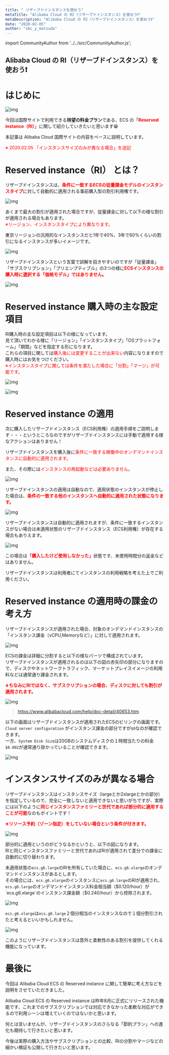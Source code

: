 ```yaml
---
title: " リザーブドインスタンスを使おう"
metaTitle: "Alibaba Cloud の RI（リザーブドインスタンス）を使おう❗️"
metaDescription: "Alibaba Cloud の RI（リザーブドインスタンス）を使おう❗️"
date: "2020-02-05"
author: "sbc_y_matsuda"
---
```


import CommunityAuthor from '../../src/CommunityAuthor.js';

##  Alibaba Cloud の RI（リザーブドインスタンス）を使おう❗️

# はじめに

![img](https://raw.githubusercontent.com/sbcloud/help/master/content/usecase-computing/computing_images_26006613503496100/20200204213441.png "img")    


今回は国際サイトで利用できる<b>待望の料金プラン</b>である、ECS の「<span style="color: #ff0000"><b>Reserved instance（RI）</b></span>」に関して紹介していきたいと思います😁  

本記事は Alibaba Cloud 国際サイトの内容をベースに説明しています。


<span style="color: #ff0000">※ 2020.02.05 「インスタンスサイズのみが異なる場合」を追記
</span>



# Reserved instance（RI） とは？

リザーブドインスタンスは、<b><span style="color: #ff0000">条件に一致するECSの従量課金モデルのインスタンスタイプ</span></b>に対して自動的に適用される事前購入型の割引利用権です。  

![img](https://raw.githubusercontent.com/sbcloud/help/master/content/usecase-computing/computing_images_26006613503496100/20200204195325.png "img")    


あくまで最大の割引が適用された場合ですが、従量課金に対して以下の様な割引が適用される場合もあります。  
<span style="color: #ff0000">※リージョン、インスタンスタイプにより異なります。
</span>

東京リージョンの汎用的なインスタンスだと1年で40%、3年で60%くらいの割引になるインスタンスが多いイメージです。

![img](https://raw.githubusercontent.com/sbcloud/help/master/content/usecase-computing/computing_images_26006613503496100/20200204184955.png "img")    


リザーブドインスタンスという言葉で誤解を招きやすいのですが「従量課金」「サブスクリプション」「プリエンプティブル」の3つの様に<b><span style="color: #ff0000">ECSインスタンスの購入時に選択する「価格モデル」ではありません。</span></b>

![img](https://raw.githubusercontent.com/sbcloud/help/master/content/usecase-computing/computing_images_26006613503496100/20200204161644.png "img")    




# Reserved instance 購入時の主な設定項目

RI購入時の主な設定項目は以下の様になっています。   
見て頂いてわかる様に「リージョン」「インスタンスタイプ」「OSプラットフォーム」「期間」などを指定する形になります。   
これらの項目に関しては<span style="color: #ff0000">購入後には変更することが出来ない</span>内容になりますので購入時にはお気をつけください。  
<span style="color: #ff0000">※インスタンスタイプに関しては条件を満たした場合に「分割」「マージ」が可能です。</span>

![img](https://raw.githubusercontent.com/sbcloud/help/master/content/usecase-computing/computing_images_26006613503496100/20200131184626.png "img")    



![img](https://raw.githubusercontent.com/sbcloud/help/master/content/usecase-computing/computing_images_26006613503496100/20200204181034.png "img")    



# Reserved instance の適用

次に購入したリザーブドインスタンス（ECS利用権）の適用手順をご説明します・・・というところなのですがリザーブドインスタンスには手動で適用する様なアクションはありません！ 

リザーブドインスタンスを購入後に<span style="color: #ff0000">条件に一致する稼働中のオンデマンドインスタンスに自動的に適用されます。</span>


また、その際には<span style="color: #ff0000">インスタンスの再起動などは必要ありません。</span>

![img](https://raw.githubusercontent.com/sbcloud/help/master/content/usecase-computing/computing_images_26006613503496100/20200204164734.png "img")    


リザーブドインスタンスの適用は自動なので、適用状態のインスタンスが停止した場合は、<b><span style="color: #ff0000">条件の一致する他のインスタンスへ自動的に適用された状態になります。</span></b>

![img](https://raw.githubusercontent.com/sbcloud/help/master/content/usecase-computing/computing_images_26006613503496100/20200204184503.png "img")    



リザーブドインスタンスは自動的に適用されますが、条件に一致するインスタンスがない場合は未適用状態のリザーブドインスタンス（ECS利用権）が存在する場合もありえます。  

![img](https://raw.githubusercontent.com/sbcloud/help/master/content/usecase-computing/computing_images_26006613503496100/20200205224348.png "img")    


この場合は<b><span style="color: #ff0000">「購入したけど使用しなかった」</span></b>状態です、未使用時間分の返金などはありません。  

リザーブドインスタンスは利用者にてインスタンスの利用戦略を考えた上でご利用ください。


# Reserved instance の適用時の課金の考え方

リザーブドインスタンスが適用された場合、対象のオンデマンドインスタンスの「インスタンス課金（vCPU,Memoryなど）」に対して適用されます。  

![img](https://raw.githubusercontent.com/sbcloud/help/master/content/usecase-computing/computing_images_26006613503496100/20200204164444.png "img")    


ECSの課金は詳細に分割すると以下の様なパーツで構成されています。  
リザーブドインスタンスが適用されるのは以下の図の赤矢印の部分になりますので、ディスクやネットワークトラフィック、マーケットプレイスイメージの利用料などは通常通り課金されます。      

<b><span style="color: #ff0000">※ちなみにRIではなく、サブスクリプションの場合、ディスクに対しても割引が適用されます。</span></b>

![img](https://raw.githubusercontent.com/sbcloud/help/master/content/usecase-computing/computing_images_26006613503496100/20200204164219.png "img")    

> https://www.alibabacloud.com/help/doc-detail/40653.htm



以下の画面はリザーブドインスタンスが適用されたECSのビリングの画面です。  
`Cloud server configuration` がインスタンス課金の部分ですが`$0`なのが確認できます。  
一方、`System Disk Size`は20GBのシステムディスクの１時間当たりの料金`$0.002`が通常通り掛かっていることが確認できます。

![img](https://raw.githubusercontent.com/sbcloud/help/master/content/usecase-computing/computing_images_26006613503496100/20200204192136.png "img")    



# インスタンスサイズのみが異なる場合

リザーブドインスタンスはインスタンスサイズ（largeとか2xlargeとかの部分）を指定しているので、完全に一致しないと適用できないと思いがちですが、実際には以下のように<b><span style="color: #ff0000">同じインスタンスファミリーと世代であれば部分的に適用することが可能</span></b>なのもポイントです！  

<b><span style="color: #ff0000">※リソース予約（ゾーン指定）をしていない場合という条件が付きます。
</span></b>

![img](https://raw.githubusercontent.com/sbcloud/help/master/content/usecase-computing/computing_images_26006613503496100/20200205233637.png "img")    


部分的に適用というのがどうなるかというと、以下の図になります。  
RIと同じインスタンスファミリーと世代であればRIが適用されて差分での課金に自動的に切り替わります。  

未適用状態の`ecs.g6.large`のRIを所有していた場合に、`ecs.g6.xlarge`のオンデマンドインスタンスがあるとします。  
その場合には、`ecs.g6.xlarge`のインスタンスに`ecs.g6.large`のRIが適用され、`ecs.g6.large`のオンデマンドインスタンス料金相当額（$0.120/hour）が`ecs.g6.xlarge`のインスタンス課金額（$0.240/hour）から控除されます。

![img](https://raw.githubusercontent.com/sbcloud/help/master/content/usecase-computing/computing_images_26006613503496100/20200205230517.png "img")    


`ecs.g6.xlarge`は`ecs.g6.large`２個分相当のインスタンスなので１個分割引されたと考えるといいかもしれません。  

![img](https://raw.githubusercontent.com/sbcloud/help/master/content/usecase-computing/computing_images_26006613503496100/20200205232207.png "img")    


このようにリザーブドインスタンスは意外と柔軟性のある割引を提供してくれる機能になっています。



# 最後に

今回は Alibaba Cloud ECS の Reserved instance に関して簡単に考え方などを説明をさせていただきました。

Alibaba Cloud ECS の Reserved instance は昨年8月に正式にリリースされた機能です、これまでのサブスクリプションでは対応できなかった柔軟な対応ができるので利用シーンは増えていくのではないかと思います。

何とは言いませんが、リザーブドインスタンスのさらなる「節約プラン」への進化も期待して行きたいと思います。

今後は実際の購入方法やサブスクリプションとの比較、RIの分割やマージなどの細かい検証も公開して行きたいと思います。


<CommunityAuthor 
    author="松田 悦洋"
    self_introduction = "インフラからアプリまでのシステム基盤のアーキテクトを経てクラウドのアーキテクトへ、AWS、Azure、Cloudflare などのサービスやオープンソース関連も嗜みます。2019年1月にソフトバンクへ入社、2020年より Alibaba Cloud MVP。"
    imageUrl="https://raw.githubusercontent.com/sbcloud/help/master/src/components/images/matsuda_pic.png"
    githubUrl="https://github.com/yoshihiro-matsuda-sb"
/>


